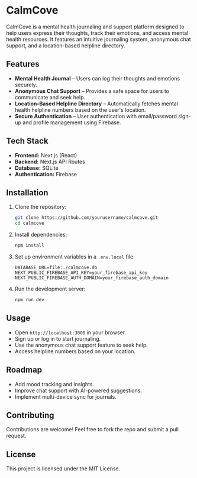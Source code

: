 # CalmCove

CalmCove is a mental health journaling and support platform designed to help users express their thoughts, track their emotions, and access mental health resources. It features an intuitive journaling system, anonymous chat support, and a location-based helpline directory.

## Features

- **Mental Health Journal** – Users can log their thoughts and emotions securely.
- **Anonymous Chat Support** – Provides a safe space for users to communicate and seek help.
- **Location-Based Helpline Directory** – Automatically fetches mental health helpline numbers based on the user's location.
- **Secure Authentication** – User authentication with email/password sign-up and profile management using Firebase.

## Tech Stack

- **Frontend:** Next.js (React)
- **Backend:** Next.js API Routes
- **Database:** SQLite
- **Authentication:** Firebase

## Installation

1. Clone the repository:
   ```sh
   git clone https://github.com/yourusername/calmcove.git
   cd calmcove
   ```
2. Install dependencies:
   ```sh
   npm install
   ```
3. Set up environment variables in a `.env.local` file:
   ```env
   DATABASE_URL=file:./calmcove.db
   NEXT_PUBLIC_FIREBASE_API_KEY=your_firebase_api_key
   NEXT_PUBLIC_FIREBASE_AUTH_DOMAIN=your_firebase_auth_domain
   ```
4. Run the development server:
   ```sh
   npm run dev
   ```

## Usage

- Open `http://localhost:3000` in your browser.
- Sign up or log in to start journaling.
- Use the anonymous chat support feature to seek help.
- Access helpline numbers based on your location.

## Roadmap

- Add mood tracking and insights.
- Improve chat support with AI-powered suggestions.
- Implement multi-device sync for journals.

## Contributing

Contributions are welcome! Feel free to fork the repo and submit a pull request.

## License

This project is licensed under the MIT License.
